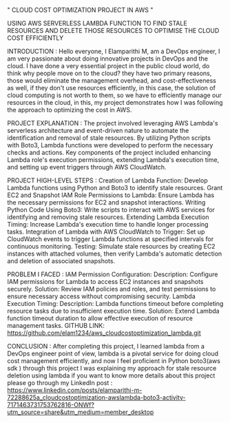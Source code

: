 "  CLOUD COST OPTIMIZATION PROJECT IN AWS  "

USING AWS SERVERLESS LAMBDA FUNCTION TO FIND STALE RESOURCES AND DELETE THOSE RESOURCES TO OPTIMISE THE CLOUD COST EFFICIENTLY

INTRODUCTION :
Hello everyone, I Elamparithi M, am a DevOps engineer, I am very passionate about doing innovative projects in DevOps and the cloud. I have done a very essential project in the public cloud world, do think why people move on to the cloud?  they have two primary reasons, those would eliminate the management overhead, and cost-effectiveness as well, if they don't use resources efficiently, in this case, the solution of cloud computing is not worth to them, so we have to efficiently manage our resources in the cloud, in this, my project demonstrates how I was following the approach to optimizing the cost in AWS.

PROJECT EXPLANATION :
The project involved leveraging AWS Lambda's serverless architecture and event-driven nature to automate the identification and removal of stale resources. By utilizing Python scripts with Boto3, Lambda functions were developed to perform the necessary checks and actions. Key components of the project included enhancing Lambda role's execution permissions, extending Lambda's execution time, and setting up event triggers through AWS CloudWatch.

PROJECT HIGH-LEVEL STEPS :
Creation of Lambda Function: Develop Lambda functions using Python and Boto3 to identify stale resources.
Grant EC2 and Snapshot IAM Role Permissions to Lambda: Ensure Lambda has the necessary permissions for EC2 and snapshot interactions.
Writing Python Code Using Boto3: Write scripts to interact with AWS services for identifying and removing stale resources.
Extending Lambda Execution Timing: Increase Lambda's execution time to handle longer processing tasks.
Integration of Lambda with AWS CloudWatch to Trigger: Set up CloudWatch events to trigger Lambda functions at specified intervals for continuous monitoring.
Testing: Simulate stale resources by creating EC2 instances with attached volumes, then verify Lambda's automatic detection and deletion of associated snapshots.

PROBLEM I FACED :
IAM Permission Configuration:
Description: Configure IAM permissions for Lambda to access EC2 instances and snapshots securely.
Solution: Review IAM policies and roles, and test permissions to ensure necessary access without compromising security.
Lambda Execution Timing:
Description: Lambda functions timeout before completing resource tasks due to insufficient execution time.
Solution: Extend Lambda function timeout duration to allow effective execution of resource management tasks.
GITHUB LINK:  https://github.com/elam1234/aws_cloudcostoptimization_lambda.git

CONCLUSION :
After completing this project, I learned lambda from a DevOps engineer point of view, lambda is a pivotal service for doing cloud cost management efficiently, and now I feel proficient in Python boto3(aws sdk ) through this project I was explaining my approach for stale resource deletion using lambda if you want to know more details about this project please go through my LinkedIn post  : https://www.linkedin.com/posts/elamparithi-m-72288625a_cloudcostoptimization-awslambda-boto3-activity-7171463731753762816-ONWf?utm_source=share&utm_medium=member_desktop

